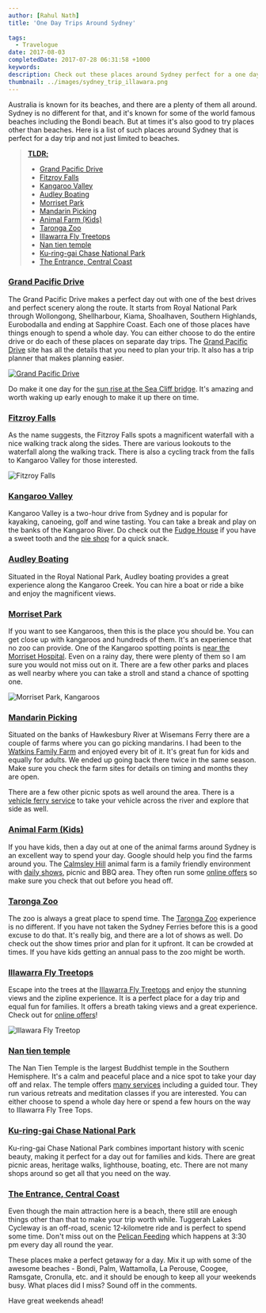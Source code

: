 ```yaml
---
author: [Rahul Nath]
title: 'One Day Trips Around Sydney'
  
tags:
  - Travelogue
date: 2017-08-03
completedDate: 2017-07-28 06:31:58 +1000
keywords:
description: Check out these places around Sydney perfect for a one day trip.
thumbnail: ../images/sydney_trip_illawara.png
---
```


Australia is known for its beaches, and there are a plenty of them all around. Sydney is no different for that, and it's known for some of the world famous beaches including the Bondi beach. But at times it's also good to try places other than beaches. Here is a list of such places around Sydney that is perfect for a day trip and not just limited to beaches.

> [**TLDR;**](https://en.wikipedia.org/wiki/Wikipedia:Too_long;_didn%27t_read)                 
> - [Grand Pacific Drive](http://www.grandpacificdrive.com.au/)
> - [Fitzroy Falls](http://www.visitnsw.com/destinations/country-nsw/southern-highlands/fitzroy-falls/attractions)
> - [Kangaroo Valley](http://visitkangaroovalley.com.au/)
> - [Audley Boating](http://www.audleyboatshed.com/)
> - [Morriset Park](https://goo.gl/maps/r9Wup35pVFR2)
> - [Mandarin Picking](http://www.watkinsfamilyfarm.com.au/)
> - [Animal Farm (Kids)](http://www.calmsleyhill.com.au/)
> - [Taronga Zoo](https://taronga.org.au/taronga-zoo)
> - [Illawarra Fly Treetops](http://www.illawarrafly.com/)
> - [Nan tien temple](http://www.nantien.org.au/en/)
> - [Ku-ring-gai Chase National Park](http://www.nationalparks.nsw.gov.au/visit-a-park/parks/kuringgai-chase-national-park)
> - [The Entrance, Central Coast](http://theentrance.org.au/)

### [Grand Pacific Drive](http://www.grandpacificdrive.com.au/)

The Grand Pacific Drive makes a perfect day out with one of the best drives and perfect scenery along the route. It starts from Royal National Park through Wollongong, Shellharbour, Kiama, Shoalhaven, Southern Highlands, Eurobodalla and ending at Sapphire Coast. Each one of those places have things enough to spend a whole day. You can either choose to do the entire drive or do each of these places on separate day trips.
The [Grand Pacific Drive](http://www.grandpacificdrive.com.au/) site has all the details that you need to plan your trip. It also has a trip planner that makes planning easier.

[![Grand Pacific Drive](../images/sydney_trip_gpd.png)](http://www.grandpacificdrive.com.au/)

Do make it one day for the [sun rise at the Sea Cliff bridge](https://www.instagram.com/p/BUoLoKYj2B3/?taken-by=rahulpnath). It's amazing and worth waking up early enough to make it up there on time.

### [Fitzroy Falls](http://www.visitnsw.com/destinations/country-nsw/southern-highlands/fitzroy-falls/attractions)

As the name suggests, the Fitzroy Falls spots a magnificent waterfall with a nice walking track along the sides. There are various lookouts to the waterfall along the walking track. There is also a cycling track from the falls to Kangaroo Valley for those interested.

<img src="../images/sydney_trip_fitzroy_falls.jpg" class="center" alt="Fitzroy Falls" />

### [Kangaroo Valley](http://visitkangaroovalley.com.au/)

Kangaroo Valley is a two-hour drive from Sydney and is popular for kayaking, canoeing, golf and wine tasting. You can take a break and play on the banks of the Kangaroo River. Do check out the [Fudge House](http://kangaroovalleyfudge.com.au/) if you have a sweet tooth and the [pie shop](http://worldsbestpies.com.au/) for a quick snack.

### [Audley Boating](http://www.audleyboatshed.com/)

Situated in the Royal National Park, Audley boating provides a great experience along the Kangaroo Creek. You can hire a boat or ride a bike and enjoy the magnificent views.

### [Morriset Park](https://goo.gl/maps/r9Wup35pVFR2)

If you want to see Kangaroos, then this is the place you should be. You can get close up with kangaroos and hundreds of them. It's an experience that no zoo can provide. One of the Kangaroo spotting points is [near the Morriset Hospital](https://goo.gl/maps/r9Wup35pVFR2). Even on a rainy day, there were plenty of them so I am sure you would not miss out on it. There are a few other parks and places as well nearby where you can take a stroll and stand a chance of spotting one.

<img src="../images/sydney_trip_morriset_park.png" class="center" alt="Morriset Park, Kangaroos" />

### [Mandarin Picking](http://www.watkinsfamilyfarm.com.au/)

Situated on the banks of Hawkesbury River at Wisemans Ferry there are a couple of farms where you can go picking mandarins. I had been to the [Watkins Family Farm](http://www.watkinsfamilyfarm.com.au/) and enjoyed every bit of it. It's great fun for kids and equally for adults. We ended up going back there twice in the same season. Make sure you check the farm sites for details on timing and months they are open.

There are a few other picnic spots as well around the area. There is a [vehicle ferry service](http://www.rms.nsw.gov.au/roads/using-roads/vehicular-ferries/index.html#Wisemansferry) to take your vehicle across the river and explore that side as well.

### [Animal Farm (Kids)](http://www.calmsleyhill.com.au/)

If you have kids, then a day out at one of the animal farms around Sydney is an excellent way to spend your day. Google should help you find the farms around you. The [Calmsley Hill](http://www.calmsleyhill.com.au/) animal farm is a family friendly environment with [daily shows](http://www.calmsleyhill.com.au/visitor-information/daily-show-times), picnic and BBQ area. They often run some [online offers](http://www.calmsleyhill.com.au/city-farm/web-deal) so make sure you check that out before you head off.

### [Taronga Zoo](https://taronga.org.au/taronga-zoo)

The zoo is always a great place to spend time. The [Taronga Zoo](https://taronga.org.au/taronga-zoo) experience is no different. If you have not taken the Sydney Ferries before this is a good excuse to do that. It's really big, and there are a lot of shows as well. Do check out the show times prior and plan for it upfront. It can be crowded at times. If you have kids getting an annual pass to the zoo might be worth.

### [Illawarra Fly Treetops](http://www.illawarrafly.com/)

Escape into the trees at the [Illawarra Fly Treetops](http://www.illawarrafly.com/) and enjoy the stunning views and the zipline experience. It is a perfect place for a day trip and equal fun for families. It offers a breath taking views and a great experience. Check out for [online offers](https://illawarrafly.experienceoz.com.au/en/sydney/illawarra-fly-treetop-walk-online-ticketing)!

<img src="../images/sydney_trip_illawara.png" class="center" alt="Illawara Fly Treetop" />

### [Nan tien temple](http://www.nantien.org.au/en/)

The Nan Tien Temple is the largest Buddhist temple in the Southern Hemisphere. It's a calm and peaceful place and a nice spot to take your day off and relax. The temple offers [many services](http://www.nantien.org.au/en/services) including a guided tour. They run various retreats and meditation classes if you are interested. You can either choose to spend a whole day here or spend a few hours on the way to Illawarra Fly Tree Tops.

### [Ku-ring-gai Chase National Park](http://www.nationalparks.nsw.gov.au/visit-a-park/parks/kuringgai-chase-national-park)

Ku-ring-gai Chase National Park combines important history with scenic beauty, making it perfect for a day out for families and kids. There are great picnic areas, heritage walks, lighthouse, boating, etc. There are not many shops around so get all that you need on the way.

### [The Entrance, Central Coast](http://theentrance.org.au/)

Even though the main attraction here is a beach, there still are enough things other than that to make your trip worth while. Tuggerah Lakes Cycleway is an off-road, scenic 12-kilometre ride and is perfect to spend some time. Don't miss out on the [Pelican Feeding](https://goo.gl/maps/4cA463PzD3U2) which happens at 3:30 pm every day all round the year.

These places make a perfect getaway for a day. Mix it up with some of the awesome beaches - Bondi, Palm, Wattamolla, La Perouse, Coogee, Ramsgate, Cronulla, etc. and it should be enough to keep all your weekends busy. What places did I miss? Sound off in the comments.

Have great weekends ahead!
